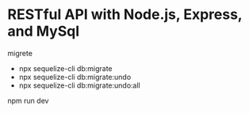 # RESTful API with Node.js, Express, and MySql

migrete
 - npx sequelize-cli db:migrate
 - npx sequelize-cli db:migrate:undo
 - npx sequelize-cli db:migrate:undo:all
 
npm run dev